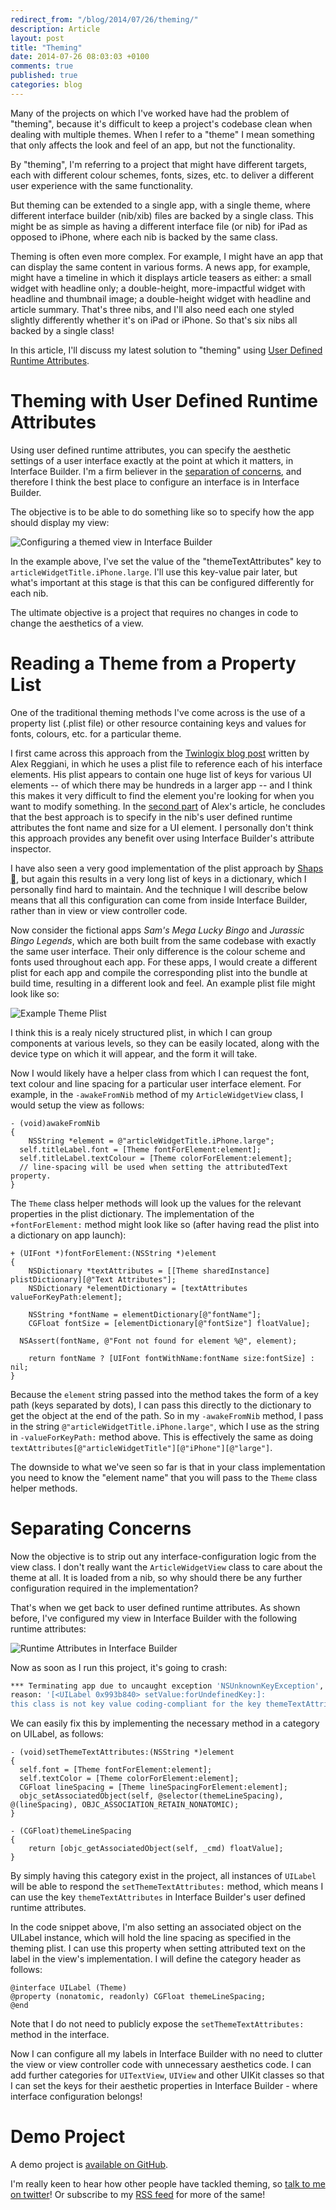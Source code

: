 ```yaml
---
redirect_from: "/blog/2014/07/26/theming/"
description: Article
layout: post
title: "Theming"
date: 2014-07-26 08:03:03 +0100
comments: true
published: true
categories: blog
---
```


Many of the projects on which I've worked have had the problem of "theming", because it's difficult to keep a project's codebase clean when dealing with multiple themes. When I refer to a "theme" I mean something that only affects the look and feel of an app, but not the functionality.

By "theming", I'm referring to a project that might have different targets, each with different colour schemes, fonts, sizes, etc. to deliver a different user experience with the same functionality.

But theming can be extended to a single app, with a single theme, where different interface builder (nib/xib) files are backed by a single class. This might be as simple as having a different interface file (or nib) for iPad as opposed to iPhone, where each nib is backed by the same class.

Theming is often even more complex. For example, I might have an app that can display the same content in various forms. A news app, for example, might have a timeline in which it displays article teasers as either: a small widget with headline only; a double-height, more-impactful widget with headline and thumbnail image; a double-height widget with headline and article summary. That's three nibs, and I'll also need each one styled slightly differently whether it's on iPad or iPhone. So that's six nibs all backed by a single class!

In this article, I'll discuss my latest solution to "theming" using [User Defined Runtime Attributes](/blog/2014/04/08/user-defined-runtime-attributes-in-interface-builder/). <!--more-->

# Theming with User Defined Runtime Attributes

Using user defined runtime attributes, you can specify the aesthetic settings of a user interface exactly at the point at which it matters, in Interface Builder. I'm a firm believer in the [separation of concerns](http://effectivesoftwaredesign.com/2012/02/05/separation-of-concerns/), and therefore I think the best place to configure an interface is in Interface Builder.

The objective is to be able to do something like so to specify how the app should display my view:

<img src="/assets/images/interface-builder-guidance.png" align="center" alt="Configuring a themed view in Interface Builder"/>

In the example above, I've set the value of the "themeTextAttributes" key to `articleWidgetTitle.iPhone.large`. I'll use this key-value pair later, but what's important at this stage is that this can be configured differently for each nib.

The ultimate objective is a project that requires no changes in code to change the aesthetics of a view.

# Reading a Theme from a Property List

One of the traditional theming methods I've come across is the use of a property list (.plist file) or other resource containing keys and values for fonts, colours, etc. for a particular theme.

I first came across this approach from the [Twinlogix blog post](http://twinlogix.com/en/blog/how-create-multiple-themes-ios-apps) written by Alex Reggiani, in which he uses a plist file to reference each of his interface elements. His plist appears to contain one huge list of keys for various UI elements -- of which there may be hundreds in a larger app -- and I think this makes it very difficult to find the element you're looking for when you want to modify something. In the [second part](http://twinlogix.com/en/blog/how-create-multiple-themes-ios-apps-part-ii) of Alex's article, he concludes that the best approach is to specify in the nib's user defined runtime attributes the font name and size for a UI element. I personally don't think this approach provides any benefit over using Interface Builder's attribute inspector.

I have also seen a very good implementation of the plist approach by [Shaps ](https://twitter.com/shaps), but again this results in a very long list of keys in a dictionary, which I personally find hard to maintain. And the technique I will describe below means that all this configuration can come from inside Interface Builder, rather than in view or view controller code.

Now consider the fictional apps _Sam's Mega Lucky Bingo_ and _Jurassic Bingo Legends_, which are both built from the same codebase with exactly the same user interface. Their only difference is the colour scheme and fonts used throughout each app. For these apps, I would create a different plist for each app and compile the corresponding plist into the bundle at build time, resulting in a different look and feel. An example plist file might look like so:

<img  src="/assets/images/plist-example.png" align="center" alt="Example Theme Plist"/>

I think this is a realy nicely structured plist, in which I can group components at various levels, so they can be easily located, along with the device type on which it will appear, and the form it will take.

Now I would likely have a helper class from which I can request the font, text colour and line spacing for a particular user interface element. For example, in the `-awakeFromNib` method of my `ArticleWidgetView` class, I would setup the view as follows:

``` objc ArticleWidgetView.m
- (void)awakeFromNib
{
	NSString *element = @"articleWidgetTitle.iPhone.large";
  self.titleLabel.font = [Theme fontForElement:element];
  self.titleLabel.textColour = [Theme colorForElement:element];
  // line-spacing will be used when setting the attributedText property.
}
```

The `Theme` class helper methods will look up the values for the relevant properties in the plist dictionary. The implementation of the `+fontForElement:` method might look like so (after having read the plist into a dictionary on app launch):

```objc Theme.m
+ (UIFont *)fontForElement:(NSString *)element
{
	NSDictionary *textAttributes = [[Theme sharedInstance] plistDictionary][@"Text Attributes"];
	NSDictionary *elementDictionary = [textAttributes valueForKeyPath:element];

	NSString *fontName = elementDictionary[@"fontName"];
	CGFloat fontSize = [elementDictionary[@"fontSize"] floatValue];

  NSAssert(fontName, @"Font not found for element %@", element);

	return fontName ? [UIFont fontWithName:fontName size:fontSize] : nil;
}
```

Because the `element` string passed into the method takes the form of a key path (keys separated by dots), I can pass this directly to the dictionary to get the object at the end of the path. So in my `-awakeFromNib` method, I pass in the string `@"articleWidgetTitle.iPhone.large"`, which I use as the string in `-valueForKeyPath:` method above. This is effectively the same as doing `textAttributes[@"articleWidgetTitle"][@"iPhone"][@"large"]`.

The downside to what we've seen so far is that in your class implementation you need to know the "element name" that you will pass to the `Theme` class helper methods.

# Separating Concerns

Now the objective is to strip out any interface-configuration logic from the view class. I don't really want the `ArticleWidgetView` class to care about the theme at all. It is loaded from a nib, so why should there be any further configuration required in the implementation?

That's when we get back to user defined runtime attributes. As shown before, I've configured my view in Interface Builder with the following runtime attributes:

<img  src="/assets/images/runtime-attributes.png" align="center" alt="Runtime Attributes in Interface Builder"/>

Now as soon as I run this project, it's going to crash:

```sh
*** Terminating app due to uncaught exception 'NSUnknownKeyException',
reason: '[<UILabel 0x993b840> setValue:forUndefinedKey:]:
this class is not key value coding-compliant for the key themeTextAttributes.'
```

We can easily fix this by implementing the necessary method in a category on UILabel, as follows:

```objc UILabel+Theme.m
- (void)setThemeTextAttributes:(NSString *)element
{
  self.font = [Theme fontForElement:element];
  self.textColor = [Theme colorForElement:element];
  CGFloat lineSpacing = [Theme lineSpacingForElement:element];
  objc_setAssociatedObject(self, @selector(themeLineSpacing), @(lineSpacing), OBJC_ASSOCIATION_RETAIN_NONATOMIC);
}

- (CGFloat)themeLineSpacing
{
	return [objc_getAssociatedObject(self, _cmd) floatValue];
}
```

By simply having this category exist in the project, all instances of `UILabel` will be able to respond the `setThemeTextAttributes:` method, which means I can use the key `themeTextAttributes` in Interface Builder's user defined runtime attributes.

In the code snippet above, I'm also setting an associated object on the UILabel instance, which will hold the line spacing as specified in the theming plist. I can use this property when setting attributed text on the label in the view's implementation. I will define the category header as follows:

```objc UILabel+Theme.h
@interface UILabel (Theme)
@property (nonatomic, readonly) CGFloat themeLineSpacing;
@end
```

Note that I do not need to publicly expose the `setThemeTextAttributes:` method in the interface.

Now I can configure all my labels in Interface Builder with no need to clutter the view or view controller code with unnecessary aesthetics code. I can add further categories for `UITextView`, `UIView` and other UIKit classes so that I can set the keys for their aesthetic properties in Interface Builder - where interface configuration belongs!


# Demo Project

A demo project is [available on GitHub](https://github.com/samdods/DZLThemer).

I'm really keen to hear how other people have tackled theming, so [talk to me on twitter](http://twitter.com/dodsios)! Or subscribe to my [RSS feed](http://octopress.dev/atom.xml) for more of the same!


